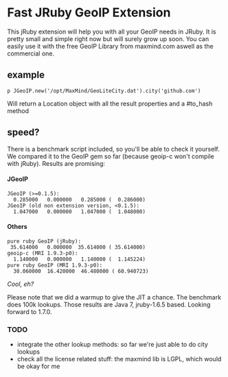 # Fast JRuby GeoIP Extension
This jRuby extension will help you with all your GeoIP needs in JRuby.
It is pretty small and simple right now but will surely grow up soon.
You can easily use it with the free GeoIP Library from maxmind.com aswell as the commercial one.

## example

    p JGeoIP.new('/opt/MaxMind/GeoLiteCity.dat').city('github.com')

Will return a Location object with all the result properties and a #to_hash method

## speed?
There is a benchmark script included, so you'll be able to check it yourself.
We compared it to the GeoIP gem so far (because geoip-c won't compile with jRuby).
Results are promising:

#### JGeoIP
    JGeoIP (>=0.1.5):
      0.285000   0.000000   0.285000 (  0.286000)
    JGeoIP (old non extension version, <0.1.5):
      1.047000   0.000000   1.047000 (  1.048000)    

#### Others
    pure ruby GeoIP (jRuby):
     35.614000   0.000000  35.614000 ( 35.614000)
    geoip-c (MRI 1.9.3-p0):
      1.140000   0.000000   1.140000 (  1.145224)
    pure ruby GeoIP (MRI 1.9.3-p0):
      30.060000  16.420000  46.480000 ( 60.940723)        
*Cool, eh?*

Please note that we did a warmup to give the JIT a chance.
The benchmark does 100k lookups.
Those results are Java 7, jruby-1.6.5 based. Looking forward to 1.7.0.

### TODO
* integrate the other lookup methods: so far we're just able to do city lookups
* check all the license related stuff: the maxmind lib is LGPL, which would be okay for me    
